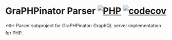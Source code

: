 # GraPHPinator Parser [![PHP](https://github.com/graphpql/graphpinator-parser/actions/workflows/php.yml/badge.svg)](https://github.com/graphpql/graphpinator-parser/actions/workflows/php.yml) [![codecov](https://codecov.io/gh/infinityloop-dev/graphpinator-parser/branch/master/graph/badge.svg)](https://codecov.io/gh/infinityloop-dev/graphpinator-parser)

:zap::globe_with_meridians::zap: Parser subproject for GraPHPinator: GraphQL server implementation for PHP.
